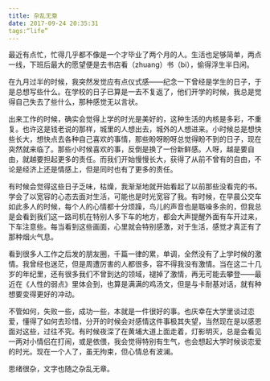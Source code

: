 ```yaml
---
title: 杂乱无章
date: 2017-09-24 20:35:31
tags:“life”
---
```


最近有点忙，忙得几乎都不像是一个才毕业了两个月的人。生活也足够简单，两点一线，下班后最大的愿望便是去书店看（zhuang）书（bi），偷得浮生半日闲。

在九月过半的时候，我突然发觉应有点仪式感——纪念一下曾经是学生的日子，于是总想写些什么。在学校的日子已算是一去不复返了，他们开学的时候，我总是觉得自己失去了些什么，那种感觉无以言状。

出来工作的时候，确实会觉得上学的时光是美好的，这种生活的内核是多彩，不重复。也许这是钱老说的那样，城里的人想出去，城外的人想进来。小时候总是想快些长大，想快点去各种自己喜欢的事情，那些盼呀盼呀总觉得盼不到的日子，现在突然就来临了。那些小时候喜欢的事，反倒是换了一份新鲜感。人呀，越是要自由，就越要担起更多的责任。而我们开始慢慢长大，获得了从前不曾有的自由，不论是经济上还是情感上，但是同时也有了更多的责任。

有时候会觉得这些日子乏味，枯燥，我渐渐地就开始看起了以前那些没看完的书。学会了以宽容的心态去面对生活，可能也是时光宽容了我。有时候，在早晨公交车如此多人的时候，每个人的心情都十分烦躁，鸟儿的声音也是聒噪多余的，但我总是会看到我们这一路司机在特别人多下车的地方，都会大声提醒外面有车开过来，下车注意些。每当看到这些画面，心里就会特别感激，对于生活，感觉才真正有了那种烟火气息。

看到很多人工作之后发的朋友圈，千篇一律的累，单调，全然没有了上学时候的激情。我曾经也迷茫，但是周遭厉害的人都很多，容不得我没有激情。当在这二十几岁的年纪里，还有很多我们不曾到达的领域，褪掉了激情，再无可能去攀登——最近在《人性的弱点》里体会到，也算是满满的鸡汤文，但是与卡耐基对话，就有种想要变得更好的冲动。

不管如何，失败一些，成功一些，本就是一件很好的事。也庆幸在大学里谈过恋爱，懂得了如何去珍惜，分开的时候会对感情这件事极其失望，当然现在是以感恩面对这些，过往不究。有时候夜深了在黄埔大道上面走着，灯影明灭，总是会看见一两对小情侣在打闹，或是依偎，我会觉得特别有生气，也会想起大学时候谈恋爱的时光。现在一个人了，虽无拘束，但心情总有波澜。

思绪很杂，文字也随之杂乱无章。